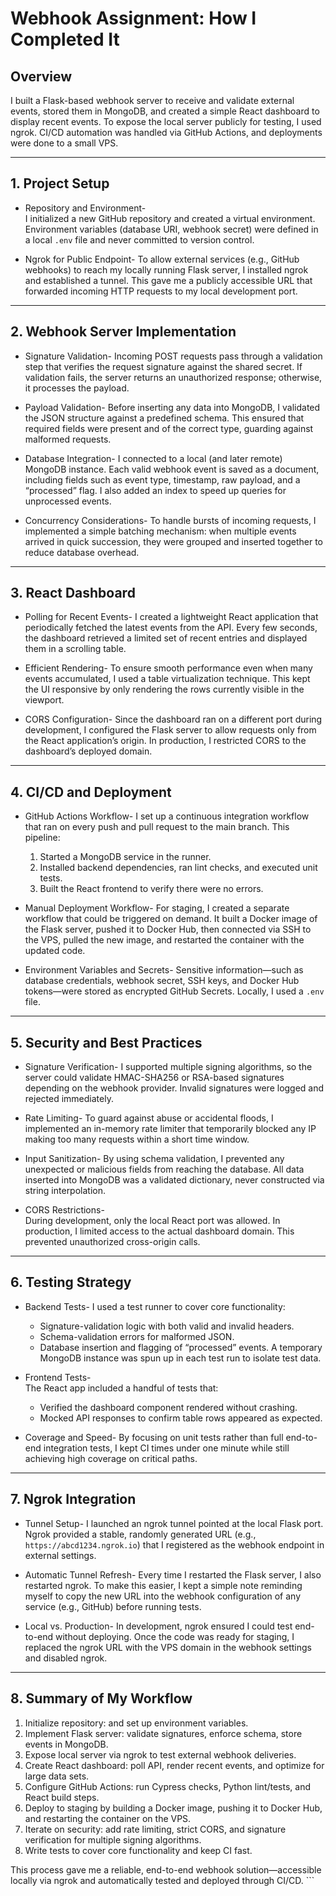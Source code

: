 # Webhook Assignment: How I Completed It

## Overview
I built a Flask-based webhook server to receive and validate external events, stored them in MongoDB, and created a simple React dashboard to display recent events. To expose the local server publicly for testing, I used ngrok. CI/CD automation was handled via GitHub Actions, and deployments were done to a small VPS.

---

## 1. Project Setup

- Repository and Environment-  
  I initialized a new GitHub repository and created a virtual environment. Environment variables (database URI, webhook secret) were defined in a local `.env` file and never committed to version control.

- Ngrok for Public Endpoint-
  To allow external services (e.g., GitHub webhooks) to reach my locally running Flask server, I installed ngrok and established a tunnel. This gave me a publicly accessible URL that forwarded incoming HTTP requests to my local development port.

---

## 2. Webhook Server Implementation

- Signature Validation-
  Incoming POST requests pass through a validation step that verifies the request signature against the shared secret. If validation fails, the server returns an unauthorized response; otherwise, it processes the payload.

- Payload Validation-
  Before inserting any data into MongoDB, I validated the JSON structure against a predefined schema. This ensured that required fields were present and of the correct type, guarding against malformed requests.

- Database Integration-
  I connected to a local (and later remote) MongoDB instance. Each valid webhook event is saved as a document, including fields such as event type, timestamp, raw payload, and a “processed” flag. I also added an index to speed up queries for unprocessed events.

- Concurrency Considerations-
  To handle bursts of incoming requests, I implemented a simple batching mechanism: when multiple events arrived in quick succession, they were grouped and inserted together to reduce database overhead.

---

## 3. React Dashboard

- Polling for Recent Events-
  I created a lightweight React application that periodically fetched the latest events from the API. Every few seconds, the dashboard retrieved a limited set of recent entries and displayed them in a scrolling table.

- Efficient Rendering-
  To ensure smooth performance even when many events accumulated, I used a table virtualization technique. This kept the UI responsive by only rendering the rows currently visible in the viewport.

- CORS Configuration- 
  Since the dashboard ran on a different port during development, I configured the Flask server to allow requests only from the React application’s origin. In production, I restricted CORS to the dashboard’s deployed domain.

---

## 4. CI/CD and Deployment

- GitHub Actions Workflow-
  I set up a continuous integration workflow that ran on every push and pull request to the main branch. This pipeline:
  1. Started a MongoDB service in the runner.
  2. Installed backend dependencies, ran lint checks, and executed unit tests.
  3. Built the React frontend to verify there were no errors.

- Manual Deployment Workflow-
  For staging, I created a separate workflow that could be triggered on demand. It built a Docker image of the Flask server, pushed it to Docker Hub, then connected via SSH to the VPS, pulled the new image, and restarted the container with the updated code.

- Environment Variables and Secrets- 
  Sensitive information—such as database credentials, webhook secret, SSH keys, and Docker Hub tokens—were stored as encrypted GitHub Secrets. Locally, I used a `.env` file.

---

## 5. Security and Best Practices

- Signature Verification- 
  I supported multiple signing algorithms, so the server could validate HMAC-SHA256 or RSA-based signatures depending on the webhook provider. Invalid signatures were logged and rejected immediately.

- Rate Limiting- 
  To guard against abuse or accidental floods, I implemented an in-memory rate limiter that temporarily blocked any IP making too many requests within a short time window.

- Input Sanitization- 
  By using schema validation, I prevented any unexpected or malicious fields from reaching the database. All data inserted into MongoDB was a validated dictionary, never constructed via string interpolation.

- CORS Restrictions-  
  During development, only the local React port was allowed. In production, I limited access to the actual dashboard domain. This prevented unauthorized cross-origin calls.

---

## 6. Testing Strategy

- Backend Tests-
  I used a test runner to cover core functionality:
  - Signature-validation logic with both valid and invalid headers.
  - Schema-validation errors for malformed JSON.
  - Database insertion and flagging of “processed” events.
  A temporary MongoDB instance was spun up in each test run to isolate test data.

- Frontend Tests-  
  The React app included a handful of tests that:
  - Verified the dashboard component rendered without crashing.
  - Mocked API responses to confirm table rows appeared as expected.

- Coverage and Speed-
  By focusing on unit tests rather than full end-to-end integration tests, I kept CI times under one minute while still achieving high coverage on critical paths.

---

## 7. Ngrok Integration

- Tunnel Setup-
  I launched an ngrok tunnel pointed at the local Flask port. Ngrok provided a stable, randomly generated URL (e.g., `https://abcd1234.ngrok.io`) that I registered as the webhook endpoint in external settings.

- Automatic Tunnel Refresh-
  Every time I restarted the Flask server, I also restarted ngrok. To make this easier, I kept a simple note reminding myself to copy the new URL into the webhook configuration of any service (e.g., GitHub) before running tests.

- Local vs. Production-
  In development, ngrok ensured I could test end-to-end without deploying. Once the code was ready for staging, I replaced the ngrok URL with the VPS domain in the webhook settings and disabled ngrok.

---


## 8. Summary of My Workflow

1. Initialize repository: and set up environment variables.  
2. Implement Flask server: validate signatures, enforce schema, store events in MongoDB.  
3. Expose local server via ngrok to test external webhook deliveries.  
4. Create React dashboard: poll API, render recent events, and optimize for large data sets.  
5. Configure GitHub Actions: run Cypress checks, Python lint/tests, and React build steps.  
6. Deploy to staging by building a Docker image, pushing it to Docker Hub, and restarting the container on the VPS.  
7. Iterate on security: add rate limiting, strict CORS, and signature verification for multiple signing algorithms.  
8. Write tests to cover core functionality and keep CI fast.  

This process gave me a reliable, end-to-end webhook solution—accessible locally via ngrok and automatically tested and deployed through CI/CD. ```
